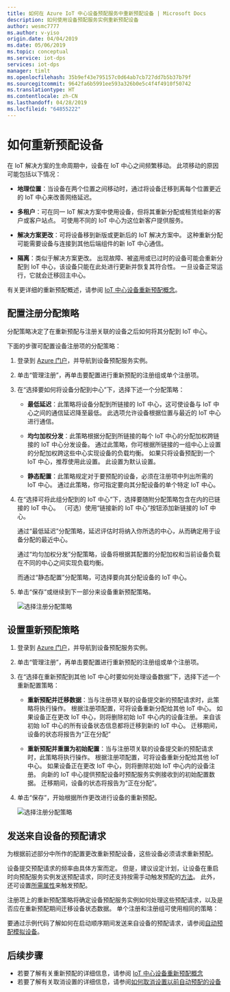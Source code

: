 ```yaml
---
title: 如何在 Azure IoT 中心设备预配服务中重新预配设备 | Microsoft Docs
description: 如何使用设备预配服务实例重新预配设备
author: wesmc7777
ms.author: v-yiso
origin.date: 04/04/2019
ms.date: 05/06/2019
ms.topic: conceptual
ms.service: iot-dps
services: iot-dps
manager: timlt
ms.openlocfilehash: 35b9ef43e795157c0d64ab7cb727dd7b5b37b79f
ms.sourcegitcommit: 9642fa6b5991ee593a326b0e5c4f4f4910f50742
ms.translationtype: HT
ms.contentlocale: zh-CN
ms.lasthandoff: 04/28/2019
ms.locfileid: "64855222"
---
```

# <a name="how-to-reprovision-devices"></a>如何重新预配设备

在 IoT 解决方案的生命周期中，设备在 IoT 中心之间频繁移动。 此项移动的原因可能包括以下情况：

* **地理位置**：当设备在两个位置之间移动时，通过将设备迁移到离每个位置更近的 IoT 中心来改善网络延迟。

* **多租户**：可在同一 IoT 解决方案中使用设备，但将其重新分配或租赁给新的客户或客户站点。 可使用不同的 IoT 中心为这位新客户提供服务。

* **解决方案更改**：可将设备移到新版或更新后的 IoT 解决方案中。 这种重新分配可能需要设备与连接到其他后端组件的新 IoT 中心通信。 

* **隔离**：类似于解决方案更改。 出现故障、被盗用或已过时的设备可能会重新分配到 IoT 中心，该设备只能在此处进行更新并恢复其符合性。 一旦设备正常运行，它就会迁移回主中心。

有关更详细的重新预配概述，请参阅 [IoT 中心设备重新预配概念](concepts-device-reprovision.md)。


## <a name="configure-the-enrollment-allocation-policy"></a>配置注册分配策略

分配策略决定了在重新预配与注册关联的设备之后如何将其分配到 IoT 中心。

下面的步骤可配置设备注册项的分配策略：

1. 登录到 [Azure 门户](https://portal.azure.com)，并导航到设备预配服务实例。

2. 单击“管理注册”，再单击要配置进行重新预配的注册组或单个注册项。 

3. 在“选择要如何将设备分配到中心”下，选择下述一个分配策略：

    * **最低延迟**：此策略将设备分配到所链接的 IoT 中心，这可使设备与 IoT 中心之间的通信延迟降至最低。 此选项允许设备根据位置与最近的 IoT 中心进行通信。 
    
    * **均匀加权分发**：此策略根据分配到所链接的每个 IoT 中心的分配加权跨链接的 IoT 中心分发设备。 通过此策略，你可根据所链接的一组中心上设置的分配加权跨这些中心实现设备的负载均衡。 如果只将设备预配到一个 IoT 中心，推荐使用此设置。 此设置为默认设置。 
    
    * **静态配置**：此策略规定对于要预配的设备，必须在注册项中列出所需的 IoT 中心。 通过此策略，你可指定要向其分配设备的单个特定 IoT 中心。

4. 在“选择可将此组分配到的 IoT 中心”下，选择要随附分配策略包含在内的已链接的 IoT 中心。 （可选）使用“链接新的 IoT 中心”按钮添加新链接的 IoT 中心。

    通过“最低延迟”分配策略，延迟评估时将纳入你所选的中心，从而确定用于设备分配的最近中心。

    通过“均匀加权分发”分配策略，设备将根据其配置的分配加权和当前设备负载在不同的中心之间实现负载均衡。

    而通过“静态配置”分配策略，可选择要向其分配设备的 IoT 中心。

4. 单击“保存”或继续到下一部分来设备重新预配策略。

    ![选择注册分配策略](./media/how-to-reprovision/enrollment-allocation-policy.png)



## <a name="set-the-reprovisioning-policy"></a>设置重新预配策略

1. 登录到 [Azure 门户](https://portal.azure.com)，并导航到设备预配服务实例。

2. 单击“管理注册”，再单击要配置进行重新预配的注册组或单个注册项。

3. 在“选择在重新预配到其他 IoT 中心时要如何处理设备数据”下，选择下述一个重新配置策略：

    * **重新预配并迁移数据**：当与注册项关联的设备提交新的预配请求时，此策略将执行操作。 根据注册项配置，可将设备重新分配给其他 IoT 中心。 如果设备正在更改 IoT 中心，则将删除初始 IoT 中心内的设备注册。 来自该初始 IoT 中心的所有设备状态信息都将迁移到新的 IoT 中心。 迁移期间，设备的状态将报告为“正在分配”

    * **重新预配并重置为初始配置**：当与注册项关联的设备提交新的预配请求时，此策略将执行操作。 根据注册项配置，可将设备重新分配给其他 IoT 中心。 如果设备正在更改 IoT 中心，则将删除初始 IoT 中心内的设备注册。 向新的 IoT 中心提供预配设备时预配服务实例接收到的初始配置数据。 迁移期间，设备的状态将报告为“正在分配”。

4. 单击“保存”，开始根据所作更改进行设备的重新预配。

    ![选择注册分配策略](./media/how-to-reprovision/reprovisioning-policy.png)



## <a name="send-a-provisioning-request-from-the-device"></a>发送来自设备的预配请求

为根据前述部分中所作的配置更改重新预配设备，这些设备必须请求重新预配。 

设备提交预配请求的频率由具体方案而定。 但是，建议设定计划，让设备在重启时向预配服务实例发送预配请求，同时还支持按需手动触发预配的[方法](../iot-hub/iot-hub-devguide-direct-methods.md)。 此外，还可设置[所需属性](../iot-hub/iot-hub-devguide-device-twins.md#desired-property-example)来触发预配。 

注册项上的重新预配策略将确定设备预配服务实例如何处理这些预配请求，以及是否应在重新预配期间迁移设备状态数据。 单个注册和注册组可使用相同的策略：

要通过示例代码了解如何在启动顺序期间发送来自设备的预配请求，请参阅[自动预配模拟设备](quick-create-simulated-device.md)。


## <a name="next-steps"></a>后续步骤

- 若要了解有关重新预配的详细信息，请参阅 [IoT 中心设备重新预配概念](concepts-device-reprovision.md) 
- 若要了解有关取消设置的详细信息，请参阅[如何取消设置以前自动预配的设备](how-to-unprovision-devices.md) 











